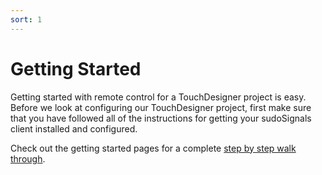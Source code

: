 ```yaml
---
sort: 1
---
```


# Getting Started

Getting started with remote control for a TouchDesigner project is easy. Before we look at configuring our TouchDesigner project, first make sure that you have followed all of the instructions for getting your sudoSignals client installed and configured.

Check out the getting started pages for a complete [step by step walk through](https://docs.sudosignals.com/002_plugins/touchDesigner/002_tdRemoteControl.html).
